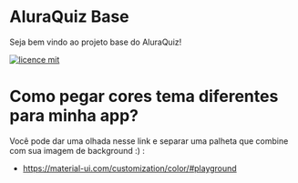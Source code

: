 # AluraQuiz Base

Seja bem vindo ao projeto base do AluraQuiz!

[![licence mit](https://img.shields.io/badge/licence-MIT-blue.svg)](https://github.com/alura-challenges/aluraquiz-base/blob/master/LICENSE)

# Como pegar cores tema diferentes para minha app?

Você pode dar uma olhada nesse link e separar uma palheta que combine com sua imagem de background :) :
- https://material-ui.com/customization/color/#playground
